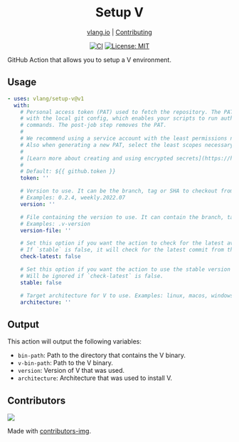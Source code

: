 <div align="center">
<h1>Setup V</h1>

[vlang.io](https://vlang.io) |
[Contributing](https://github.com/vlang/setup-v/blob/main/CONTRIBUTING.md)

</div>
<div align="center">

[![CI][workflowbadge]][workflowurl]
[![License: MIT][licensebadge]][licenseurl]

</div>

GitHub Action that allows you to setup a V environment.

## Usage

```yaml
- uses: vlang/setup-v@v1
  with:
    # Personal access token (PAT) used to fetch the repository. The PAT is configured
    # with the local git config, which enables your scripts to run authenticated git
    # commands. The post-job step removes the PAT.
    #
    # We recommend using a service account with the least permissions necessary.
    # Also when generating a new PAT, select the least scopes necessary.
    #
    # [Learn more about creating and using encrypted secrets](https://help.github.com/en/actions/automating-your-workflow-with-github-actions/creating-and-using-encrypted-secrets)
    #
    # Default: ${{ github.token }}
    token: ''

    # Version to use. It can be the branch, tag or SHA to checkout from the V repository.
    # Examples: 0.2.4, weekly.2022.07
    version: ''

    # File containing the version to use. It can contain the branch, tag or SHA to checkout from the V repository
    # Examples: .v-version
    version-file: ''

    # Set this option if you want the action to check for the latest available version of V.
    # If `stable` is false, it will check for the latest commit from the default branch.
    check-latest: false

    # Set this option if you want the action to use the stable version of V.
    # Will be ignored if `check-latest` is false.
    stable: false

    # Target architecture for V to use. Examples: linux, macos, windows. Will use system architecture by default.
    architecture: ''
```

## Output

This action will output the following variables:

- `bin-path`: Path to the directory that contains the V binary.
- `v-bin-path`: Path to the V binary.
- `version`: Version of V that was used.
- `architecture`: Architecture that was used to install V.

## Contributors

<a href="https://github.com/vlang/setup-v/contributors">
  <img src="https://contrib.rocks/image?repo=vlang/setup-v"/>
</a>

Made with [contributors-img](https://contrib.rocks).

[workflowbadge]: https://github.com/vlang/setup-v/actions/workflows/ci.yml/badge.svg
[licensebadge]: https://img.shields.io/badge/License-MIT-blue.svg
[workflowurl]: https://github.com/vlang/setup-v/actions/workflows/ci.yml
[licenseurl]: https://github.com/vlang/setup-v/blob/main/LICENSE
